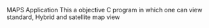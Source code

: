 MAPS Application
This a objective C program in which one can view standard, Hybrid and satellite map view
